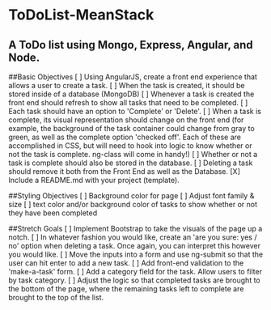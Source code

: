 # ToDoList-MeanStack
A ToDo list using Mongo, Express, Angular, and Node.
---

##Basic Objectives
[ ] Using AngularJS, create a front end experience that allows a user to create a task.
[ ] When the task is created, it should be stored inside of a database (MongoDB)
[ ] Whenever a task is created the front end should refresh to show all tasks that need to be completed.
[ ] Each task should have an option to 'Complete' or 'Delete'.
[ ] When a task is complete, its visual representation should change on the front end (for example, the background of the task container could change from gray to green, as well as the complete option 'checked off'. Each of these are accomplished in CSS, but will need to hook into logic to know whether or not the task is complete. ng-class will come in handy!)
[ ] Whether or not a task is complete should also be stored in the database.
[ ] Deleting a task should remove it both from the Front End as well as the Database.
[X] Include a README.md with your project (template).

##Styling Objectives
[ ] Background color for page
[ ] Adjust font family & size
[ ] text color and/or background color of tasks to show whether or not they have been completed

##Stretch Goals
[ ] Implement Bootstrap to take the visuals of the page up a notch.
[ ] In whatever fashion you would like, create an 'are you sure: yes / no' option when deleting a task. Once again, you can interpret this however you would like.
[ ] Move the inputs into a form and use ng-submit so that the user can hit enter to add a new task.
[ ] Add front-end validation to the 'make-a-task' form.
[ ] Add a category field for the task. Allow users to filter by task category.
[ ] Adjust the logic so that completed tasks are brought to the bottom of the page, where the remaining tasks left to complete are brought to the top of the list.
